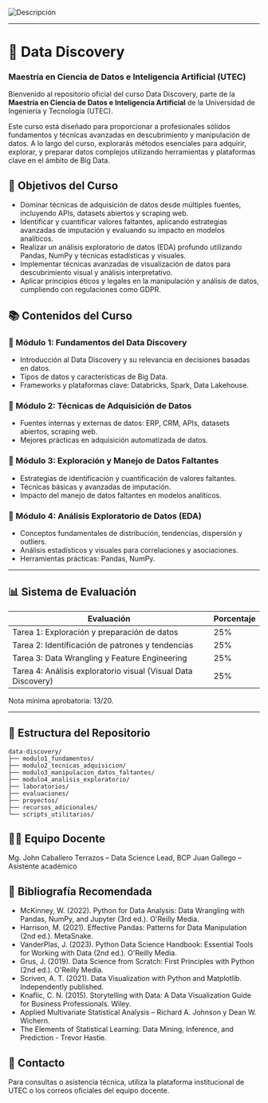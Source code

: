 
![Descripción](https://posgrado.utec.edu.pe/sites/default/files/2023-08/Testimonial-home-2.jpg)


---

# 📘 Data Discovery

### Maestría en Ciencia de Datos e Inteligencia Artificial (UTEC)

Bienvenido al repositorio oficial del curso Data Discovery, parte de la **Maestría en Ciencia de Datos e Inteligencia Artificial** de la Universidad de Ingeniería y Tecnología (UTEC).

Este curso está diseñado para proporcionar a profesionales sólidos fundamentos y técnicas avanzadas en descubrimiento y manipulación de datos. A lo largo del curso, explorarás métodos esenciales para adquirir, explorar, y preparar datos complejos utilizando herramientas y plataformas clave en el ámbito de Big Data.


## 🎯 Objetivos del Curso

- Dominar técnicas de adquisición de datos desde múltiples fuentes, incluyendo APIs, datasets abiertos y scraping web.
- Identificar y cuantificar valores faltantes, aplicando estrategias avanzadas de imputación y evaluando su impacto en modelos analíticos.
- Realizar un análisis exploratorio de datos (EDA) profundo utilizando Pandas, NumPy y técnicas estadísticas y visuales.
- Implementar técnicas avanzadas de visualización de datos para descubrimiento visual y análisis interpretativo.
-  Aplicar principios éticos y legales en la manipulación y análisis de datos, cumpliendo con regulaciones como GDPR.


## 📚 Contenidos del Curso

### 🔹 Módulo 1: Fundamentos del Data Discovery

- Introducción al Data Discovery y su relevancia en decisiones basadas en datos.
- Tipos de datos y características de Big Data.
- Frameworks y plataformas clave: Databricks, Spark, Data Lakehouse.

### 🔹 Módulo 2: Técnicas de Adquisición de Datos

- Fuentes internas y externas de datos: ERP, CRM, APIs, datasets abiertos, scraping web.
- Mejores prácticas en adquisición automatizada de datos.

### 🔹 Módulo 3: Exploración y Manejo de Datos Faltantes

- Estrategias de identificación y cuantificación de valores faltantes.
- Técnicas básicas y avanzadas de imputación.
- Impacto del manejo de datos faltantes en modelos analíticos.

### 🔹 Módulo 4: Análisis Exploratorio de Datos (EDA)

- Conceptos fundamentales de distribución, tendencias, dispersión y outliers.
- Análisis estadísticos y visuales para correlaciones y asociaciones.
- Herramientas prácticas: Pandas, NumPy.

---


## 📊 Sistema de Evaluación

| Evaluación	| Porcentaje | 
|-------------|------------|   
| Tarea 1: Exploración y preparación de datos	| 25% | 
| Tarea 2: Identificación de patrones y tendencias	| 25% | 
| Tarea 3: Data Wrangling y Feature Engineering	| 25% | 
| Tarea 4: Análisis exploratorio visual (Visual Data Discovery)	| 25% | 

Nota mínima aprobatoria: 13/20.

---


## 📂 Estructura del Repositorio

```
data-discovery/
├── modulo1_fundamentos/
├── modulo2_tecnicas_adquisicion/
├── modulo3_manipulacion_datos_faltantes/
├── modulo4_analisis_exploratorio/
├── laboratorios/
├── evaluaciones/
├── proyectos/
├── recursos_adicionales/
└── scripts_utilitarios/
```

## 👨‍🏫 Equipo Docente
Mg. John Caballero Terrazos – Data Science Lead, BCP
Juan Gallego – Asistente académico


## 📖 Bibliografía Recomendada

- McKinney, W. (2022). Python for Data Analysis: Data Wrangling with Pandas, NumPy, and Jupyter (3rd ed.). O'Reilly Media.
- Harrison, M. (2021). Effective Pandas: Patterns for Data Manipulation (2nd ed.). MetaSnake.
- VanderPlas, J. (2023). Python Data Science Handbook: Essential Tools for Working with Data (2nd ed.). O'Reilly Media.
- Grus, J. (2019). Data Science from Scratch: First Principles with Python (2nd ed.). O'Reilly Media.
- Scriven, A. T. (2021). Data Visualization with Python and Matplotlib. Independently published.
- Knaflic, C. N. (2015). Storytelling with Data: A Data Visualization Guide for Business Professionals. Wiley. 
- Applied Multivariate Statistical Analysis – Richard A. Johnson y Dean W. Wichern.
- The Elements of Statistical Learning: Data Mining, Inference, and Prediction - Trevor Hastie.

## 📩 Contacto
Para consultas o asistencia técnica, utiliza la plataforma institucional de UTEC o los correos oficiales del equipo docente.


